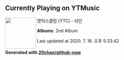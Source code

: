 ## Currently Playing on YTMusic

[<img align="left" width="100" src="https://lh3.googleusercontent.com/O_n2TQfU5hN23qmhpDmkhfcGs6h0AbN4dhPAsbJXD1696-5Qs6hzFuUBG5juc8h4GwSNLzW92uv7i322">](https://music.youtube.com/channel/UCjEDeUJ2tplNj_TGxq9x4eQ)

영턱스클럽 (YTC) - 타인

**Albums**: 2nd Album

Last updated at 2020. 7. 16. 오후 5:33:42

#### Generated with [20chan/github-now](https://github.com/20chan/github-now)


<!--
**20chan/20chan** is a ✨ _special_ ✨ repository because its `README.md` (this file) appears on your GitHub profile.

Here are some ideas to get you started:

- 🔭 I’m currently working on ...
- 🌱 I’m currently learning ...
- 👯 I’m looking to collaborate on ...
- 🤔 I’m looking for help with ...
- 💬 Ask me about ...
- 📫 How to reach me: ...
- 😄 Pronouns: ...
- ⚡ Fun fact: ...
-->
